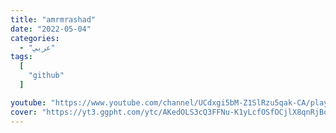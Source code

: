 ```yaml
---
title: "amrmrashad"
date: "2022-05-04"
categories:
  - "عربي"
tags:
  [
    "github"
  ]

youtube: "https://www.youtube.com/channel/UCdxgi5bM-Z1SlRzu5qak-CA/playlists"
cover: "https://yt3.ggpht.com/ytc/AKedOLS3cQ3FFNu-K1yLcfOSfOCjlX8qnRjBq7-b66_-=s88-c-k-c0x00ffffff-no-rj"
---
```

